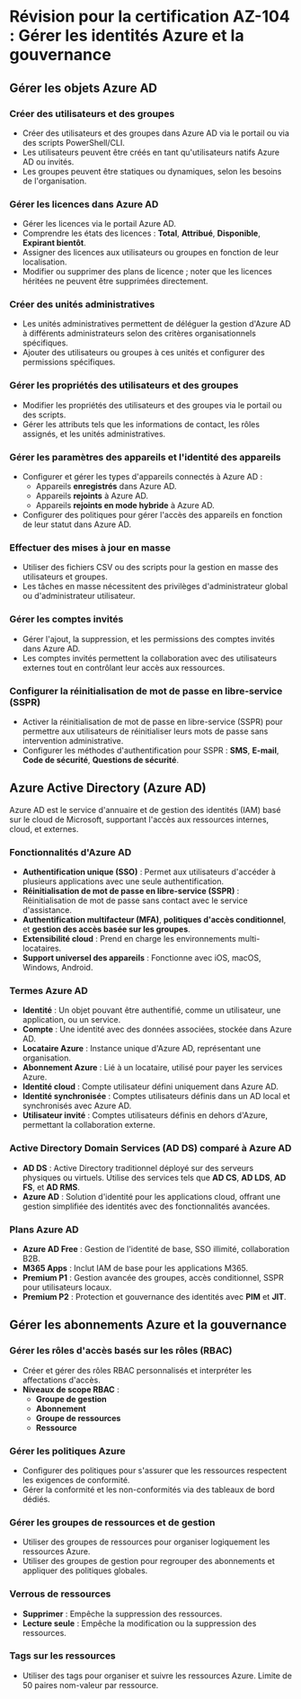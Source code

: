 
# Révision pour la certification AZ-104 : Gérer les identités Azure et la gouvernance

## Gérer les objets Azure AD

### Créer des utilisateurs et des groupes
- Créer des utilisateurs et des groupes dans Azure AD via le portail ou via des scripts PowerShell/CLI.
- Les utilisateurs peuvent être créés en tant qu'utilisateurs natifs Azure AD ou invités.
- Les groupes peuvent être statiques ou dynamiques, selon les besoins de l'organisation.

### Gérer les licences dans Azure AD
- Gérer les licences via le portail Azure AD.
- Comprendre les états des licences : **Total**, **Attribué**, **Disponible**, **Expirant bientôt**.
- Assigner des licences aux utilisateurs ou groupes en fonction de leur localisation.
- Modifier ou supprimer des plans de licence ; noter que les licences héritées ne peuvent être supprimées directement.

### Créer des unités administratives
- Les unités administratives permettent de déléguer la gestion d'Azure AD à différents administrateurs selon des critères organisationnels spécifiques.
- Ajouter des utilisateurs ou groupes à ces unités et configurer des permissions spécifiques.

### Gérer les propriétés des utilisateurs et des groupes
- Modifier les propriétés des utilisateurs et des groupes via le portail ou des scripts.
- Gérer les attributs tels que les informations de contact, les rôles assignés, et les unités administratives.

### Gérer les paramètres des appareils et l'identité des appareils
- Configurer et gérer les types d'appareils connectés à Azure AD :
  - Appareils **enregistrés** dans Azure AD.
  - Appareils **rejoints** à Azure AD.
  - Appareils **rejoints en mode hybride** à Azure AD.
- Configurer des politiques pour gérer l'accès des appareils en fonction de leur statut dans Azure AD.

### Effectuer des mises à jour en masse
- Utiliser des fichiers CSV ou des scripts pour la gestion en masse des utilisateurs et groupes.
- Les tâches en masse nécessitent des privilèges d'administrateur global ou d'administrateur utilisateur.

### Gérer les comptes invités
- Gérer l'ajout, la suppression, et les permissions des comptes invités dans Azure AD.
- Les comptes invités permettent la collaboration avec des utilisateurs externes tout en contrôlant leur accès aux ressources.

### Configurer la réinitialisation de mot de passe en libre-service (SSPR)
- Activer la réinitialisation de mot de passe en libre-service (SSPR) pour permettre aux utilisateurs de réinitialiser leurs mots de passe sans intervention administrative.
- Configurer les méthodes d'authentification pour SSPR : **SMS**, **E-mail**, **Code de sécurité**, **Questions de sécurité**.

## Azure Active Directory (Azure AD)

Azure AD est le service d'annuaire et de gestion des identités (IAM) basé sur le cloud de Microsoft, supportant l'accès aux ressources internes, cloud, et externes.

### Fonctionnalités d'Azure AD
- **Authentification unique (SSO)** : Permet aux utilisateurs d'accéder à plusieurs applications avec une seule authentification.
- **Réinitialisation de mot de passe en libre-service (SSPR)** : Réinitialisation de mot de passe sans contact avec le service d'assistance.
- **Authentification multifacteur (MFA)**, **politiques d'accès conditionnel**, et **gestion des accès basée sur les groupes**.
- **Extensibilité cloud** : Prend en charge les environnements multi-locataires.
- **Support universel des appareils** : Fonctionne avec iOS, macOS, Windows, Android.

### Termes Azure AD
- **Identité** : Un objet pouvant être authentifié, comme un utilisateur, une application, ou un service.
- **Compte** : Une identité avec des données associées, stockée dans Azure AD.
- **Locataire Azure** : Instance unique d'Azure AD, représentant une organisation.
- **Abonnement Azure** : Lié à un locataire, utilisé pour payer les services Azure.
- **Identité cloud** : Compte utilisateur défini uniquement dans Azure AD.
- **Identité synchronisée** : Comptes utilisateurs définis dans un AD local et synchronisés avec Azure AD.
- **Utilisateur invité** : Comptes utilisateurs définis en dehors d'Azure, permettant la collaboration externe.

### Active Directory Domain Services (AD DS) comparé à Azure AD
- **AD DS** : Active Directory traditionnel déployé sur des serveurs physiques ou virtuels. Utilise des services tels que **AD CS**, **AD LDS**, **AD FS**, et **AD RMS**.
- **Azure AD** : Solution d'identité pour les applications cloud, offrant une gestion simplifiée des identités avec des fonctionnalités avancées.

### Plans Azure AD
- **Azure AD Free** : Gestion de l'identité de base, SSO illimité, collaboration B2B.
- **M365 Apps** : Inclut IAM de base pour les applications M365.
- **Premium P1** : Gestion avancée des groupes, accès conditionnel, SSPR pour utilisateurs locaux.
- **Premium P2** : Protection et gouvernance des identités avec **PIM** et **JIT**.

## Gérer les abonnements Azure et la gouvernance

### Gérer les rôles d'accès basés sur les rôles (RBAC)
- Créer et gérer des rôles RBAC personnalisés et interpréter les affectations d'accès.
- **Niveaux de scope RBAC** : 
  - **Groupe de gestion**
  - **Abonnement**
  - **Groupe de ressources**
  - **Ressource**

### Gérer les politiques Azure
- Configurer des politiques pour s'assurer que les ressources respectent les exigences de conformité.
- Gérer la conformité et les non-conformités via des tableaux de bord dédiés.

### Gérer les groupes de ressources et de gestion
- Utiliser des groupes de ressources pour organiser logiquement les ressources Azure.
- Utiliser des groupes de gestion pour regrouper des abonnements et appliquer des politiques globales.

### Verrous de ressources
- **Supprimer** : Empêche la suppression des ressources.
- **Lecture seule** : Empêche la modification ou la suppression des ressources.

### Tags sur les ressources
- Utiliser des tags pour organiser et suivre les ressources Azure. Limite de 50 paires nom-valeur par ressource.

